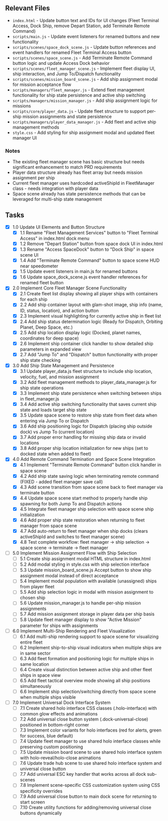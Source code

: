 ## Relevant Files

- `index.html` - Update button text and IDs for UI changes (Fleet Terminal Access, Dock Ship, remove Depart Station, add Terminate Remote Command)
- `scripts/main.js` - Update event listeners for renamed buttons and new functionality  
- `scripts/scenes/space_dock_scene.js` - Update button references and event handlers for renamed Fleet Terminal Access button
- `scripts/scenes/space_scene.js` - Add Terminate Remote Command button logic and update Access Dock behavior
- `scripts/scenes/fleet_manager_scene.js` - Implement fleet display UI, ship interaction, and Jump To/Dispatch functionality
- `scripts/scenes/mission_board_scene.js` - Add ship assignment modal for mission acceptance flow
- `scripts/managers/fleet_manager.js` - Extend fleet management functionality for ship state persistence and active ship switching
- `scripts/managers/mission_manager.js` - Add ship assignment logic for missions
- `scripts/core/player_data.js` - Update fleet structure to support per-ship mission assignments and state persistence
- `scripts/managers/player_data_manager.js` - Add fleet and active ship management methods
- `style.css` - Add styling for ship assignment modal and updated fleet manager UI

### Notes

- The existing fleet manager scene has basic structure but needs significant enhancement to match PRD requirements
- Player data structure already has fleet array but needs mission assignment per ship
- Current fleet manager uses hardcoded activeShipId in FleetManager class - needs integration with player data
- Space scene already has state persistence methods that can be leveraged for multi-ship state management

## Tasks

- [x] 1.0 Update UI Elements and Button Structure
  - [x] 1.1 Rename "Fleet Management Services" button to "Fleet Terminal Access" in index.html dock menu
  - [x] 1.2 Remove "Depart Station" button from space dock UI in index.html
  - [x] 1.3 Rename "Access SpaceDock" button to "Dock Ship" in space scene UI
  - [x] 1.4 Add "Terminate Remote Command" button to space scene HUD near speedometer
  - [x] 1.5 Update event listeners in main.js for renamed buttons
  - [x] 1.6 Update space_dock_scene.js event handler references for renamed fleet button
- [x] 2.0 Implement Core Fleet Manager Scene Functionality
  - [x] 2.1 Create fleet list display showing all player ships with containers for each ship
  - [x] 2.2 Add ship container layout with glam-shot image, ship info (name, ID, status, location), and action button
  - [x] 2.3 Implement visual highlighting for currently active ship in fleet list
  - [x] 2.4 Add ship status determination logic (Ready for Dispatch, Orbiting Planet, Deep Space, etc.)
  - [x] 2.5 Add ship location display logic (Docked, planet names, coordinates for deep space)
  - [x] 2.6 Implement ship container click handler to show detailed ship parameters in expanded view
  - [x] 2.7 Add "Jump To" and "Dispatch" button functionality with proper ship state checking
- [x] 3.0 Add Ship State Management and Persistence
  - [x] 3.1 Update player_data.js fleet structure to include ship location, velocity, fuel, and mission assignment
  - [x] 3.2 Add fleet management methods to player_data_manager.js for ship state operations
  - [x] 3.3 Implement ship state persistence when switching between ships in fleet_manager.js
  - [x] 3.4 Add active ship switching functionality that saves current ship state and loads target ship state
  - [x] 3.5 Update space scene to restore ship state from fleet data when entering via Jump To or Dispatch
  - [x] 3.6 Add ship positioning logic for Dispatch (placing ship outside dock) vs Jump To (current location)
  - [x] 3.7 Add proper error handling for missing ship data or invalid locations
  - [x] 3.8 Add proper ship location initialization for new ships (set to docked state when added to fleet)
- [x] 4.0 Add Remote Command Termination and Space Scene Integration
  - [x] 4.1 Implement "Terminate Remote Command" button click handler in space scene
  - [x] 4.2 Add ship state saving logic when terminating remote command (FIXED - added fleet manager save call)
  - [x] 4.3 Add scene transition from space scene back to fleet manager via terminate button
  - [x] 4.4 Update space scene start method to properly handle ship spawning for both Jump To and Dispatch actions
  - [x] 4.5 Integrate fleet manager ship selection with space scene ship initialization
  - [x] 4.6 Add proper ship state restoration when returning to fleet manager from space scene
  - [x] 4.7 Add auto-return to fleet manager when ship docks (clears activeShipId and switches to fleet manager scene)
  - [x] 4.8 Test complete workflow: fleet manager → ship selection → space scene → terminate → fleet manager
- [ ] 5.0 Implement Mission Assignment Flow with Ship Selection
  - [ ] 5.1 Create ship assignment modal HTML structure in index.html
  - [ ] 5.2 Add modal styling in style.css with ship selection interface
  - [ ] 5.3 Update mission_board_scene.js Accept button to show ship assignment modal instead of direct acceptance
  - [ ] 5.4 Implement modal population with available (unassigned) ships from player fleet
  - [ ] 5.5 Add ship selection logic in modal with mission assignment to chosen ship
  - [ ] 5.6 Update mission_manager.js to handle per-ship mission assignments
  - [ ] 5.7 Add mission assignment storage in player data per ship basis
  - [ ] 5.8 Update fleet manager display to show "Active Mission" parameter for ships with assignments
- [ ] 6.0 Implement Multi-Ship Rendering and Fleet Visualization
  - [ ] 6.1 Add multi-ship rendering support to space scene for visualizing entire fleet
  - [ ] 6.2 Implement ship-to-ship visual indicators when multiple ships are in same sector
  - [ ] 6.3 Add fleet formation and positioning logic for multiple ships in same location
  - [ ] 6.4 Create visual distinction between active ship and other fleet ships in space view
  - [ ] 6.5 Add fleet tactical overview mode showing all ship positions simultaneously
  - [ ] 6.6 Implement ship selection/switching directly from space scene when multiple ships visible
- [ ] 7.0 Implement Universal Dock Interface System
  - [ ] 7.1 Create shared holo interface CSS classes (.holo-interface) with common glow effects and animations
  - [ ] 7.2 Add universal close button system (.dock-universal-close) positioned in bottom-right corner
  - [ ] 7.3 Implement color variants for holo interfaces (red for alerts, green for success, blue default)
  - [ ] 7.4 Update fleet manager to use shared holo interface classes while preserving custom positioning
  - [ ] 7.5 Update mission board scene to use shared holo interface system with holo-reveal/holo-close animations
  - [ ] 7.6 Update trade hub scene to use shared holo interface system and universal close button
  - [ ] 7.7 Add universal ESC key handler that works across all dock sub-scenes
  - [ ] 7.8 Implement scene-specific CSS customization system using CSS specificity overrides
  - [ ] 7.9 Add universal close button to main dock scene for returning to start screen
  - [ ] 7.10 Create utility functions for adding/removing universal close buttons dynamically